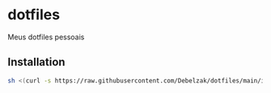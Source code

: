 # dotfiles
Meus dotfiles pessoais

## Installation
```sh
sh <(curl -s https://raw.githubusercontent.com/Debelzak/dotfiles/main/install.sh)
```